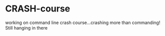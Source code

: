 # CRASH-course
working on command line crash course...crashing more than commanding! Still hanging in there
